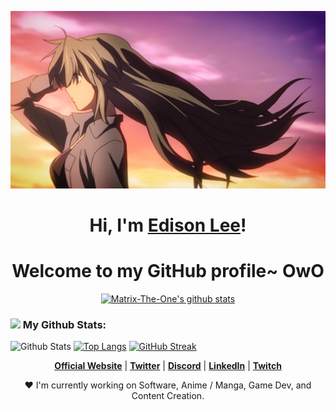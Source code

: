 <p align="center">
  <a href="https://www.Matrix-The-One.com"><img src="坂上智代.jpg" alt="坂上智代"></a>
</p>

<h1 align="center">Hi, I'm <a href="https://www.Matrix-The-One.com">Edison Lee</a>!</h1>
<h1 align="center">Welcome to my GitHub profile~ OwO</h1>

<p align="center">
  <a href="https://github.com/Matrix-The-One"><img src="https://github-readme-stats.vercel.app/api?username=Matrix-The-One&hide_border=true&show_icons=true" alt="Matrix-The-One's github stats"></a>
</p>

### <img src='https://media1.giphy.com/media/du3J3cXyzhj75IOgvA/giphy.gif?cid=ecf05e47x2g034i9pzwtzzsd3xgg2w9nr94t4tflbbgo3008&rid=giphy.gif' width='25px'> My Github Stats:
![Github Stats](https://github-readme-stats.vercel.app/api?username=Matrix-The-One&bg_color=30,e96443,904e95&title_color=fff&text_color=fff)
[![Top Langs](https://github-readme-stats.vercel.app/api/top-langs/?username=Matrix-The-One&layout=compact&text_color=fff&bg_color=30,e96443,904e95&hide=css,html,php)](https://github.com/anuraghazra/github-readme-stats)
[![GitHub Streak](https://github-readme-streak-stats.herokuapp.com/?user=Matrix-The-One&bg_color=30,e96443,904e95&title_color=fff&text_color=fff)](https://git.io/streak-stats)

<p align="center">
  <strong><a href="https://www.Matrix-The-One.com">Official Website</a></strong> |
  <strong><a href="https://twitter.com/Matrix-The-One">Twitter</a></strong> |
  <strong><a href="https://discord.gg/nYXzaUS">Discord</a></strong> |
  <strong><a href="https://www.linkedin.com/in/Matrix-The-One">LinkedIn</a></strong> |
  <strong><a href="https://www.twitch.tv/Matrix-The-One">Twitch</a></strong>
</p>

<p align="center">❤ I'm currently working on Software, Anime / Manga, Game Dev, and Content Creation.</p>

<!--
**Matrix-The-One/Matrix-The-One** is a ✨ _special_ ✨ repository because its `README.md` (this file) appears on your GitHub profile.

Here are some ideas to get you started:

- 🔭 I’m currently working on ...
- 🌱 I’m currently learning ...
- 👯 I’m looking to collaborate on ...
- 🤔 I’m looking for help with ...
- 💬 Ask me about ...
- 📫 How to reach me: ...
- 😄 Pronouns: ...
- ⚡ Fun fact: ...
-->
